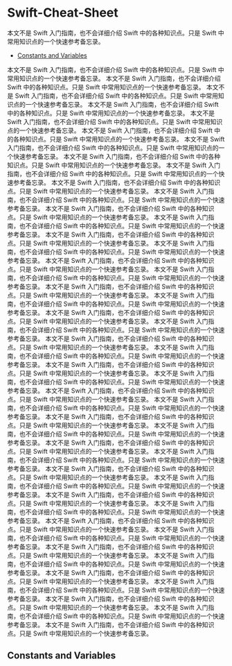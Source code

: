 # Swift-Cheat-Sheet
本文不是 Swift 入门指南，也不会详细介绍 Swift 中的各种知识点。只是 Swift 中常用知识点的一个快速参考备忘录。

* [Constants and Variables](#constants-and-variables)

本文不是 Swift 入门指南，也不会详细介绍 Swift 中的各种知识点。只是 Swift 中常用知识点的一个快速参考备忘录。
本文不是 Swift 入门指南，也不会详细介绍 Swift 中的各种知识点。只是 Swift 中常用知识点的一个快速参考备忘录。
本文不是 Swift 入门指南，也不会详细介绍 Swift 中的各种知识点。只是 Swift 中常用知识点的一个快速参考备忘录。
本文不是 Swift 入门指南，也不会详细介绍 Swift 中的各种知识点。只是 Swift 中常用知识点的一个快速参考备忘录。
本文不是 Swift 入门指南，也不会详细介绍 Swift 中的各种知识点。只是 Swift 中常用知识点的一个快速参考备忘录。
本文不是 Swift 入门指南，也不会详细介绍 Swift 中的各种知识点。只是 Swift 中常用知识点的一个快速参考备忘录。
本文不是 Swift 入门指南，也不会详细介绍 Swift 中的各种知识点。只是 Swift 中常用知识点的一个快速参考备忘录。
本文不是 Swift 入门指南，也不会详细介绍 Swift 中的各种知识点。只是 Swift 中常用知识点的一个快速参考备忘录。
本文不是 Swift 入门指南，也不会详细介绍 Swift 中的各种知识点。只是 Swift 中常用知识点的一个快速参考备忘录。
本文不是 Swift 入门指南，也不会详细介绍 Swift 中的各种知识点。只是 Swift 中常用知识点的一个快速参考备忘录。
本文不是 Swift 入门指南，也不会详细介绍 Swift 中的各种知识点。只是 Swift 中常用知识点的一个快速参考备忘录。
本文不是 Swift 入门指南，也不会详细介绍 Swift 中的各种知识点。只是 Swift 中常用知识点的一个快速参考备忘录。
本文不是 Swift 入门指南，也不会详细介绍 Swift 中的各种知识点。只是 Swift 中常用知识点的一个快速参考备忘录。
本文不是 Swift 入门指南，也不会详细介绍 Swift 中的各种知识点。只是 Swift 中常用知识点的一个快速参考备忘录。
本文不是 Swift 入门指南，也不会详细介绍 Swift 中的各种知识点。只是 Swift 中常用知识点的一个快速参考备忘录。
本文不是 Swift 入门指南，也不会详细介绍 Swift 中的各种知识点。只是 Swift 中常用知识点的一个快速参考备忘录。
本文不是 Swift 入门指南，也不会详细介绍 Swift 中的各种知识点。只是 Swift 中常用知识点的一个快速参考备忘录。
本文不是 Swift 入门指南，也不会详细介绍 Swift 中的各种知识点。只是 Swift 中常用知识点的一个快速参考备忘录。
本文不是 Swift 入门指南，也不会详细介绍 Swift 中的各种知识点。只是 Swift 中常用知识点的一个快速参考备忘录。
本文不是 Swift 入门指南，也不会详细介绍 Swift 中的各种知识点。只是 Swift 中常用知识点的一个快速参考备忘录。
本文不是 Swift 入门指南，也不会详细介绍 Swift 中的各种知识点。只是 Swift 中常用知识点的一个快速参考备忘录。
本文不是 Swift 入门指南，也不会详细介绍 Swift 中的各种知识点。只是 Swift 中常用知识点的一个快速参考备忘录。
本文不是 Swift 入门指南，也不会详细介绍 Swift 中的各种知识点。只是 Swift 中常用知识点的一个快速参考备忘录。
本文不是 Swift 入门指南，也不会详细介绍 Swift 中的各种知识点。只是 Swift 中常用知识点的一个快速参考备忘录。
本文不是 Swift 入门指南，也不会详细介绍 Swift 中的各种知识点。只是 Swift 中常用知识点的一个快速参考备忘录。
本文不是 Swift 入门指南，也不会详细介绍 Swift 中的各种知识点。只是 Swift 中常用知识点的一个快速参考备忘录。
本文不是 Swift 入门指南，也不会详细介绍 Swift 中的各种知识点。只是 Swift 中常用知识点的一个快速参考备忘录。
本文不是 Swift 入门指南，也不会详细介绍 Swift 中的各种知识点。只是 Swift 中常用知识点的一个快速参考备忘录。
本文不是 Swift 入门指南，也不会详细介绍 Swift 中的各种知识点。只是 Swift 中常用知识点的一个快速参考备忘录。
本文不是 Swift 入门指南，也不会详细介绍 Swift 中的各种知识点。只是 Swift 中常用知识点的一个快速参考备忘录。
本文不是 Swift 入门指南，也不会详细介绍 Swift 中的各种知识点。只是 Swift 中常用知识点的一个快速参考备忘录。
本文不是 Swift 入门指南，也不会详细介绍 Swift 中的各种知识点。只是 Swift 中常用知识点的一个快速参考备忘录。
本文不是 Swift 入门指南，也不会详细介绍 Swift 中的各种知识点。只是 Swift 中常用知识点的一个快速参考备忘录。
本文不是 Swift 入门指南，也不会详细介绍 Swift 中的各种知识点。只是 Swift 中常用知识点的一个快速参考备忘录。
本文不是 Swift 入门指南，也不会详细介绍 Swift 中的各种知识点。只是 Swift 中常用知识点的一个快速参考备忘录。
本文不是 Swift 入门指南，也不会详细介绍 Swift 中的各种知识点。只是 Swift 中常用知识点的一个快速参考备忘录。
本文不是 Swift 入门指南，也不会详细介绍 Swift 中的各种知识点。只是 Swift 中常用知识点的一个快速参考备忘录。
本文不是 Swift 入门指南，也不会详细介绍 Swift 中的各种知识点。只是 Swift 中常用知识点的一个快速参考备忘录。
本文不是 Swift 入门指南，也不会详细介绍 Swift 中的各种知识点。只是 Swift 中常用知识点的一个快速参考备忘录。
本文不是 Swift 入门指南，也不会详细介绍 Swift 中的各种知识点。只是 Swift 中常用知识点的一个快速参考备忘录。
本文不是 Swift 入门指南，也不会详细介绍 Swift 中的各种知识点。只是 Swift 中常用知识点的一个快速参考备忘录。
本文不是 Swift 入门指南，也不会详细介绍 Swift 中的各种知识点。只是 Swift 中常用知识点的一个快速参考备忘录。
本文不是 Swift 入门指南，也不会详细介绍 Swift 中的各种知识点。只是 Swift 中常用知识点的一个快速参考备忘录。
本文不是 Swift 入门指南，也不会详细介绍 Swift 中的各种知识点。只是 Swift 中常用知识点的一个快速参考备忘录。

## Constants and Variables
